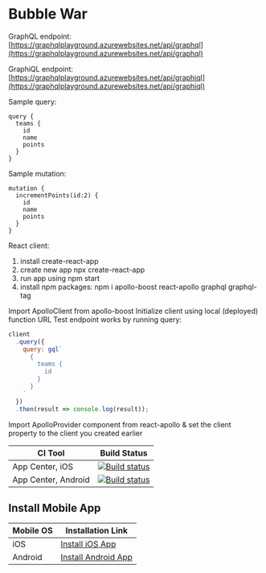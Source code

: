 # Bubble War

GraphQL endpoint: [https://graphqlplayground.azurewebsites.net/api/graphql](https://graphqlplayground.azurewebsites.net/api/graphql)

GraphiQL endpoint:
[https://graphqlplayground.azurewebsites.net/api/graphiql](https://graphqlplayground.azurewebsites.net/api/graphiql)

Sample query:

```
query {
  teams {
    id
    name
    points
  }
}
```

Sample mutation:

```
mutation {
  incrementPoints(id:2) {
    id
    name
    points
  }
}
```

React client:
1. install create-react-app 
2. create new app npx create-react-app
3. run app using npm start
4. install npm packages: npm i apollo-boost react-apollo graphql graphql-tag

Import ApolloClient from apollo-boost
Initialize client using local (deployed) function URL
Test endpoint works by running query:

```javascript
client
  .query({
    query: gql`
      {
        teams {
          id
        }
      }
    `
  })
  .then(result => console.log(result));
```

Import ApolloProvider component from react-apollo & set the client property to the client you created earlier



|CI Tool                    |Build Status|
|---------------------------|---|
| App Center, iOS | [![Build status](https://build.appcenter.ms/v0.1/apps/60056d45-f42f-4bcd-870b-19c10c400c66/branches/master/badge)](https://appcenter.ms) |
| App Center, Android | [![Build status](https://build.appcenter.ms/v0.1/apps/b1cdcf1b-2685-4105-894e-9b60087dfc48/branches/master/badge)](https://appcenter.ms) |


## Install Mobile App

| Mobile OS | Installation Link |
|-----------|-------------------|
| iOS | [Install iOS App](./mobile/iOS_Download_Instructions.md) |
| Android | [Install Android App](https://install.appcenter.ms/orgs/bubble-war/apps/bubble-war/distribution_groups/sf%20graphql%20workshop) |
